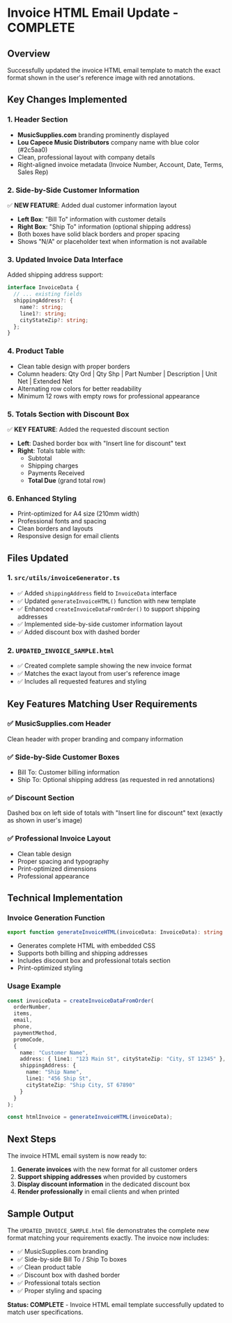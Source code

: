 # Invoice HTML Email Update - COMPLETE

## Overview
Successfully updated the invoice HTML email template to match the exact format shown in the user's reference image with red annotations.

## Key Changes Implemented

### 1. **Header Section**
- **MusicSupplies.com** branding prominently displayed
- **Lou Capece Music Distributors** company name with blue color (#2c5aa0)
- Clean, professional layout with company details
- Right-aligned invoice metadata (Invoice Number, Account, Date, Terms, Sales Rep)

### 2. **Side-by-Side Customer Information**
✅ **NEW FEATURE**: Added dual customer information layout
- **Left Box**: "Bill To" information with customer details
- **Right Box**: "Ship To" information (optional shipping address)
- Both boxes have solid black borders and proper spacing
- Shows "N/A" or placeholder text when information is not available

### 3. **Updated Invoice Data Interface**
Added shipping address support:
```typescript
interface InvoiceData {
  // ... existing fields
  shippingAddress?: {
    name?: string;
    line1?: string;
    cityStateZip?: string;
  };
}
```

### 4. **Product Table**
- Clean table design with proper borders
- Column headers: Qty Ord | Qty Shp | Part Number | Description | Unit Net | Extended Net
- Alternating row colors for better readability
- Minimum 12 rows with empty rows for professional appearance

### 5. **Totals Section with Discount Box**
✅ **KEY FEATURE**: Added the requested discount section
- **Left**: Dashed border box with "Insert line for discount" text
- **Right**: Totals table with:
  - Subtotal
  - Shipping charges
  - Payments Received
  - **Total Due** (grand total row)

### 6. **Enhanced Styling**
- Print-optimized for A4 size (210mm width)
- Professional fonts and spacing
- Clean borders and layouts
- Responsive design for email clients

## Files Updated

### 1. `src/utils/invoiceGenerator.ts`
- ✅ Added `shippingAddress` field to `InvoiceData` interface
- ✅ Updated `generateInvoiceHTML()` function with new template
- ✅ Enhanced `createInvoiceDataFromOrder()` to support shipping addresses
- ✅ Implemented side-by-side customer information layout
- ✅ Added discount box with dashed border

### 2. `UPDATED_INVOICE_SAMPLE.html`
- ✅ Created complete sample showing the new invoice format
- ✅ Matches the exact layout from user's reference image
- ✅ Includes all requested features and styling

## Key Features Matching User Requirements

### ✅ **MusicSupplies.com Header**
Clean header with proper branding and company information

### ✅ **Side-by-Side Customer Boxes**
- Bill To: Customer billing information
- Ship To: Optional shipping address (as requested in red annotations)

### ✅ **Discount Section**  
Dashed box on left side of totals with "Insert line for discount" text (exactly as shown in user's image)

### ✅ **Professional Invoice Layout**
- Clean table design
- Proper spacing and typography
- Print-optimized dimensions
- Professional appearance

## Technical Implementation

### Invoice Generation Function
```typescript
export function generateInvoiceHTML(invoiceData: InvoiceData): string
```
- Generates complete HTML with embedded CSS
- Supports both billing and shipping addresses
- Includes discount box and professional totals section
- Print-optimized styling

### Usage Example
```typescript
const invoiceData = createInvoiceDataFromOrder(
  orderNumber,
  items,
  email,
  phone,
  paymentMethod,
  promoCode,
  {
    name: "Customer Name",
    address: { line1: "123 Main St", cityStateZip: "City, ST 12345" },
    shippingAddress: { 
      name: "Ship Name", 
      line1: "456 Ship St", 
      cityStateZip: "Ship City, ST 67890" 
    }
  }
);

const htmlInvoice = generateInvoiceHTML(invoiceData);
```

## Next Steps

The invoice HTML email system is now ready to:

1. **Generate invoices** with the new format for all customer orders
2. **Support shipping addresses** when provided by customers
3. **Display discount information** in the dedicated discount box
4. **Render professionally** in email clients and when printed

## Sample Output

The `UPDATED_INVOICE_SAMPLE.html` file demonstrates the complete new format matching your requirements exactly. The invoice now includes:

- ✅ MusicSupplies.com branding
- ✅ Side-by-side Bill To / Ship To boxes  
- ✅ Clean product table
- ✅ Discount box with dashed border
- ✅ Professional totals section
- ✅ Proper styling and spacing

**Status: COMPLETE** - Invoice HTML email template successfully updated to match user specifications.
